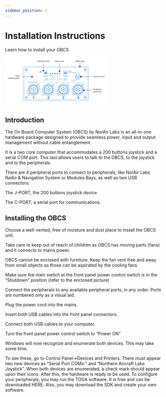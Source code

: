 ```yaml
---
sidebar_position: 1
---
```


# Installation Instructions

Learn how to install your OBCS

![](../../../../static/img/OBCS.png)

## Introduction

The On Board Computer System (OBCS) by NorAir Labs is an all-in-one hardware package
designed to provide seamless power, input and output management without cable entanglement.

It is a two core computer that accommodates a 200 buttons joystick and a serial COM port.
This last allows users to talk to the OBCS, to the joystick and to the peripherals.

There are 4 peripheral ports to connect to peripherals, like NorAir Labs Radio & Navigation System or Modules Bays, as well as two USB connectors:

The J-PORT, the 200 buttons joystick device

The C-PORT, a serial port for communications.

## Installing the OBCS

Choose a well-vented, free of moisture and dust place to install the OBCS unit.

Take care to keep out of reach of children as OBCS has moving parts (fans) and it connects to mains power.

OBCS cannot be enclosed with furniture. Keep the fan vent free and away from small objects as those can be aspirated by the cooling fans.

Make sure the main switch at the front panel power control switch is in the “Shutdown” position (refer to the enclosed picture)

Connect the peripherals to any available peripheral ports, in any order. Ports are numbered only as a visual aid.

Plug the power cord into the mains.

Insert both USB cables into the front panel connectors.

Connect both USB cables to your computer.

Turn the front panel power control switch to “Power ON”

Windows will now recognize and enumerate both devices. This may take some time.

To see these, go to Control Panel->Devices and Printers. There must appear two new devices as “Serial Port COMx:” and “Northern Aircraft Labs Joystick”.
When both devices are enumerated, a check mark should appear upon their icons. After this, the hardware is ready to be used.
To configure your peripherals, you may run the TOGA software. It is free and can be downloaded HERE. Also, you may download the SDK and create your own software.

